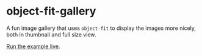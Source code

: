 # object-fit-gallery
A fun image gallery that uses <code>object-fit</code> to display the images more nicely, both in thumbnail and full size view.

[Run the example live](http://mdn.github.io/object-fit-gallery/).
